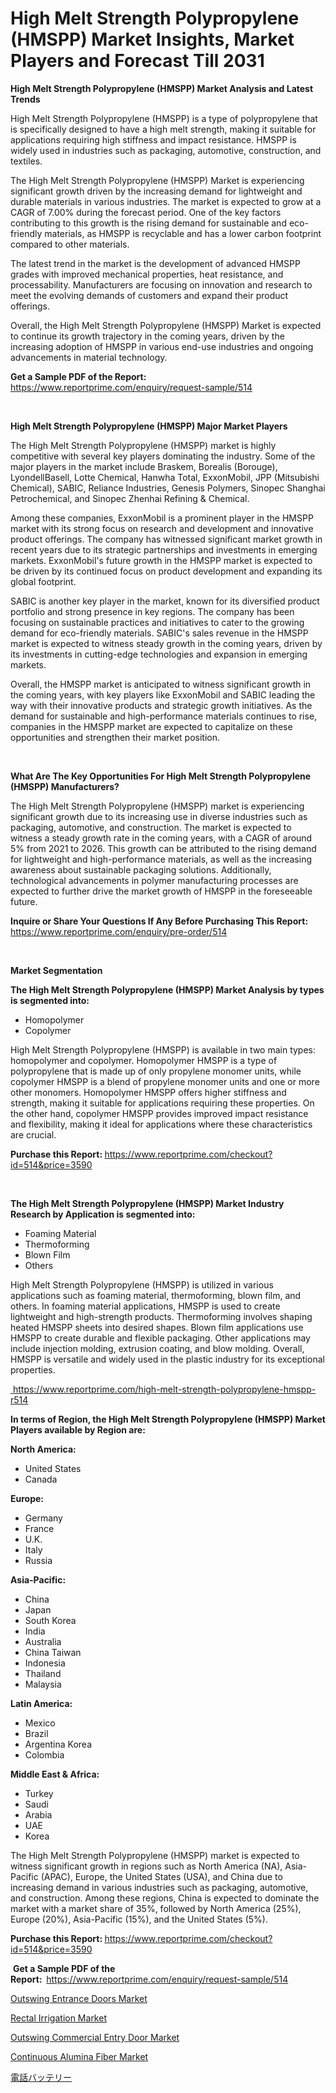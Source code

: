<p><h1>High Melt Strength Polypropylene (HMSPP) Market Insights, Market Players and Forecast Till 2031</h1></p><p><strong>High Melt Strength Polypropylene (HMSPP) Market Analysis and Latest Trends</strong></p>
<p><p>High Melt Strength Polypropylene (HMSPP) is a type of polypropylene that is specifically designed to have a high melt strength, making it suitable for applications requiring high stiffness and impact resistance. HMSPP is widely used in industries such as packaging, automotive, construction, and textiles.</p><p>The High Melt Strength Polypropylene (HMSPP) Market is experiencing significant growth driven by the increasing demand for lightweight and durable materials in various industries. The market is expected to grow at a CAGR of 7.00% during the forecast period. One of the key factors contributing to this growth is the rising demand for sustainable and eco-friendly materials, as HMSPP is recyclable and has a lower carbon footprint compared to other materials.</p><p>The latest trend in the market is the development of advanced HMSPP grades with improved mechanical properties, heat resistance, and processability. Manufacturers are focusing on innovation and research to meet the evolving demands of customers and expand their product offerings.</p><p>Overall, the High Melt Strength Polypropylene (HMSPP) Market is expected to continue its growth trajectory in the coming years, driven by the increasing adoption of HMSPP in various end-use industries and ongoing advancements in material technology.</p></p>
<p><strong>Get a Sample PDF of the Report:&nbsp;</strong> <a href="https://www.reportprime.com/enquiry/request-sample/514">https://www.reportprime.com/enquiry/request-sample/514</a></p>
<p>&nbsp;</p>
<p><strong>High Melt Strength Polypropylene (HMSPP) Major Market Players</strong></p>
<p><p>The High Melt Strength Polypropylene (HMSPP) market is highly competitive with several key players dominating the industry. Some of the major players in the market include Braskem, Borealis (Borouge), LyondellBasell, Lotte Chemical, Hanwha Total, ExxonMobil, JPP (Mitsubishi Chemical), SABIC, Reliance Industries, Genesis Polymers, Sinopec Shanghai Petrochemical, and Sinopec Zhenhai Refining & Chemical.</p><p>Among these companies, ExxonMobil is a prominent player in the HMSPP market with its strong focus on research and development and innovative product offerings. The company has witnessed significant market growth in recent years due to its strategic partnerships and investments in emerging markets. ExxonMobil's future growth in the HMSPP market is expected to be driven by its continued focus on product development and expanding its global footprint.</p><p>SABIC is another key player in the market, known for its diversified product portfolio and strong presence in key regions. The company has been focusing on sustainable practices and initiatives to cater to the growing demand for eco-friendly materials. SABIC's sales revenue in the HMSPP market is expected to witness steady growth in the coming years, driven by its investments in cutting-edge technologies and expansion in emerging markets.</p><p>Overall, the HMSPP market is anticipated to witness significant growth in the coming years, with key players like ExxonMobil and SABIC leading the way with their innovative products and strategic growth initiatives. As the demand for sustainable and high-performance materials continues to rise, companies in the HMSPP market are expected to capitalize on these opportunities and strengthen their market position.</p></p>
<p>&nbsp;</p>
<p><strong>What Are The Key Opportunities For High Melt Strength Polypropylene (HMSPP) Manufacturers?</strong></p>
<p><p>The High Melt Strength Polypropylene (HMSPP) market is experiencing significant growth due to its increasing use in diverse industries such as packaging, automotive, and construction. The market is expected to witness a steady growth rate in the coming years, with a CAGR of around 5% from 2021 to 2026. This growth can be attributed to the rising demand for lightweight and high-performance materials, as well as the increasing awareness about sustainable packaging solutions. Additionally, technological advancements in polymer manufacturing processes are expected to further drive the market growth of HMSPP in the foreseeable future.</p></p>
<p><strong>Inquire or Share Your Questions If Any Before Purchasing This Report:</strong> <a href="https://www.reportprime.com/enquiry/pre-order/514">https://www.reportprime.com/enquiry/pre-order/514</a></p>
<p>&nbsp;</p>
<p><strong>Market Segmentation</strong></p>
<p><strong>The High Melt Strength Polypropylene (HMSPP) Market Analysis by types is segmented into:</strong></p>
<p><ul><li>Homopolymer</li><li>Copolymer</li></ul></p>
<p><p>High Melt Strength Polypropylene (HMSPP) is available in two main types: homopolymer and copolymer. Homopolymer HMSPP is a type of polypropylene that is made up of only propylene monomer units, while copolymer HMSPP is a blend of propylene monomer units and one or more other monomers. Homopolymer HMSPP offers higher stiffness and strength, making it suitable for applications requiring these properties. On the other hand, copolymer HMSPP provides improved impact resistance and flexibility, making it ideal for applications where these characteristics are crucial.</p></p>
<p><strong>Purchase this Report:&nbsp;</strong><a href="https://www.reportprime.com/checkout?id=514&price=3590">https://www.reportprime.com/checkout?id=514&price=3590</a></p>
<p>&nbsp;</p>
<p><strong>The High Melt Strength Polypropylene (HMSPP) Market Industry Research by Application is segmented into:</strong></p>
<p><ul><li>Foaming Material</li><li>Thermoforming</li><li>Blown Film</li><li>Others</li></ul></p>
<p><p>High Melt Strength Polypropylene (HMSPP) is utilized in various applications such as foaming material, thermoforming, blown film, and others. In foaming material applications, HMSPP is used to create lightweight and high-strength products. Thermoforming involves shaping heated HMSPP sheets into desired shapes. Blown film applications use HMSPP to create durable and flexible packaging. Other applications may include injection molding, extrusion coating, and blow molding. Overall, HMSPP is versatile and widely used in the plastic industry for its exceptional properties.</p></p>
<p><a href="https://www.reportprime.com/high-melt-strength-polypropylene-hmspp-r514">&nbsp;https://www.reportprime.com/high-melt-strength-polypropylene-hmspp-r514</a></p>
<p><strong>In terms of Region, the High Melt Strength Polypropylene (HMSPP) Market Players available by Region are:</strong></p>
<p>
    <p> <strong> North America: </strong>
        <ul>
            <li>United States</li>
            <li>Canada</li>
        </ul>
        </p> 
    <p> <strong> Europe: </strong>
        <ul>
            <li>Germany</li>
            <li>France</li>
            <li>U.K.</li>
            <li>Italy</li>
            <li>Russia</li>
        </ul>
        </p> 
    <p> <strong> Asia-Pacific: </strong>
        <ul>
            <li>China</li>
            <li>Japan</li>
            <li>South Korea</li>
            <li>India</li>
            <li>Australia</li>
            <li>China Taiwan</li>
            <li>Indonesia</li>
            <li>Thailand</li>
            <li>Malaysia</li>
        </ul>
        </p> 
    <p> <strong> Latin America: </strong>
        <ul>
            <li>Mexico</li>
            <li>Brazil</li>
            <li>Argentina Korea</li>
            <li>Colombia</li>
        </ul>
        </p> 
    <p> <strong> Middle East & Africa: </strong>
        <ul>
            <li>Turkey</li>
            <li>Saudi</li>
            <li>Arabia</li>
            <li>UAE</li>
            <li>Korea</li>
        </ul>
    </p>
    </p>
<p><p>The High Melt Strength Polypropylene (HMSPP) market is expected to witness significant growth in regions such as North America (NA), Asia-Pacific (APAC), Europe, the United States (USA), and China due to increasing demand in various industries such as packaging, automotive, and construction. Among these regions, China is expected to dominate the market with a market share of 35%, followed by North America (25%), Europe (20%), Asia-Pacific (15%), and the United States (5%).</p></p>
<p><strong>Purchase this Report: </strong><a href="https://www.reportprime.com/checkout?id=514&price=3590">https://www.reportprime.com/checkout?id=514&price=3590</a></p>
<p>&nbsp;<strong>Get a Sample PDF of the Report:&nbsp;&nbsp;</strong><a href="https://www.reportprime.com/enquiry/request-sample/514">https://www.reportprime.com/enquiry/request-sample/514</a></p>
<p><strong></strong></p>
<p><p><a href="https://issuu.com/reportprime-2/docs/outswing-entrance-doors-market-size_4c5c5575a56164">Outswing Entrance Doors Market</a></p><p><a href="https://medium.com/@akshatreportprime/rectal-irrigation-market-forecast-global-market-trends-and-analysis-from-2024-to-2031-covered-in-bbe8cee52ac4">Rectal Irrigation Market</a></p><p><a href="https://issuu.com/reportprime-2/docs/outswing-commercial-entry-door-mark_d46e5f057d3143">Outswing Commercial Entry Door Market</a></p><p><a href="https://github.com/provorikovar/Market-Research-Report-List-6/blob/main/continuous-alumina-fiber-market.md">Continuous Alumina Fiber Market</a></p><p><a href="https://medium.com/@camron674/%E6%AC%A1%E3%81%AE%E6%96%87%E3%82%92%E6%97%A5%E6%9C%AC%E8%AA%9E%E3%81%AB%E7%BF%BB%E8%A8%B3%E3%81%97%E3%81%A6%E3%81%8F%E3%81%A0%E3%81%95%E3%81%84-2031%E5%B9%B4%E3%81%BE%E3%81%A7%E3%81%AE%E9%9B%BB%E8%A9%B1%E3%83%90%E3%83%83%E3%83%86%E3%83%AA%E3%83%BC%E7%94%A3%E6%A5%AD%E3%81%AE%E5%B8%82%E5%A0%B4%E3%81%AE%E8%B2%A1%E5%8B%99%E7%8A%B6%E6%B3%81-%E5%B8%82%E5%A0%B4%E8%A6%8F%E6%A8%A1-%E3%81%8A%E3%82%88%E3%81%B3%E5%8F%8E%E7%9B%8A%E5%88%86%E6%9E%90%E3%81%AB%E3%81%A4%E3%81%84%E3%81%A6%E3%81%AE%E6%B4%9E%E5%AF%9F-f0f5ca9bbe3a">電話バッテリー</a></p></p>